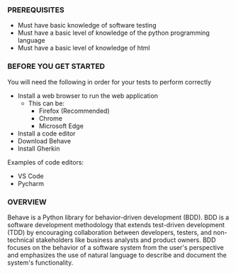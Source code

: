 ### PREREQUISITES
- Must have basic knowledge of software testing
- Must have a basic level of knowledge of the python programming language
- Must have a basic level of knowledge of html

### BEFORE YOU GET STARTED
You will need the following in order for your tests to perform correctly

- Install a web browser to run the web application
    - This can be:
        - Firefox (Recommended)
        - Chrome
        - Microsoft Edge
- Install a code editor
- Download Behave
- Install Gherkin

Examples of code editors:
- VS Code
- Pycharm

### OVERVIEW
Behave is a Python library for behavior-driven development (BDD). BDD is a software development methodology that extends test-driven development (TDD) by encouraging collaboration between developers, testers, and non-technical stakeholders like business analysts and product owners. BDD focuses on the behavior of a software system from the user's perspective and emphasizes the use of natural language to describe and document the system's functionality.